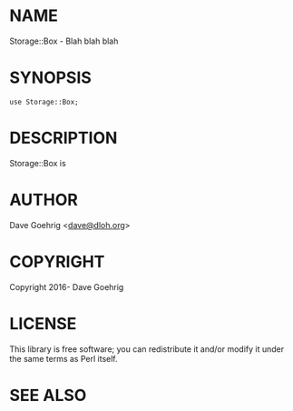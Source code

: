 # NAME

Storage::Box - Blah blah blah

# SYNOPSIS

    use Storage::Box;

# DESCRIPTION

Storage::Box is 

# AUTHOR

Dave Goehrig &lt;dave@dloh.org>

# COPYRIGHT

Copyright 2016- Dave Goehrig

# LICENSE

This library is free software; you can redistribute it and/or modify
it under the same terms as Perl itself.

# SEE ALSO
